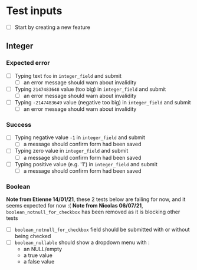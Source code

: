 # Test inputs

* [ ] Start by creating a new feature

##  Integer

### Expected error

* [ ] Typing text `foo` in `integer_field` and submit
  * [ ] an error message should warn about invalidity
* [ ] Typing `2147483648` value (too big) in `integer_field` and submit
  * [ ] an error message should warn about invalidity
* [ ] Typing `-2147483649` value (negative too big) in `integer_field` and submit
  * [ ] an error message should warn about invalidity

### Success

* [ ] Typing negative value `-1` in `integer_field` and submit
  * [ ] a message should confirm form had been saved
* [ ] Typing zero value in `integer_field` and submit
  * [ ] a message should confirm form had been saved
* [ ] Typing positive value (e.g. '1') in `integer_field` and submit
  * [ ] a message should confirm form had been saved

###  Boolean

**Note from Etienne 14/01/21**, these 2 tests below are failing for now, and it seems expected for now :(
**Note from Nicolas 06/07/21**, `boolean_notnull_for_checkbox` has been removed as it is blocking other tests

* [ ] `boolean_notnull_for_checkbox` field should be submitted with or without being checked
* [ ] `boolean_nullable` should show a dropdown menu with :
  * an NULL/empty
  * a true value
  * a false value
